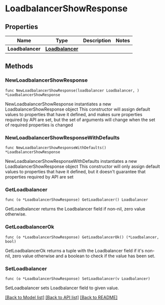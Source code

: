 # LoadbalancerShowResponse

## Properties

Name | Type | Description | Notes
------------ | ------------- | ------------- | -------------
**Loadbalancer** | [**Loadbalancer**](Loadbalancer.md) |  | 

## Methods

### NewLoadbalancerShowResponse

`func NewLoadbalancerShowResponse(loadbalancer Loadbalancer, ) *LoadbalancerShowResponse`

NewLoadbalancerShowResponse instantiates a new LoadbalancerShowResponse object
This constructor will assign default values to properties that have it defined,
and makes sure properties required by API are set, but the set of arguments
will change when the set of required properties is changed

### NewLoadbalancerShowResponseWithDefaults

`func NewLoadbalancerShowResponseWithDefaults() *LoadbalancerShowResponse`

NewLoadbalancerShowResponseWithDefaults instantiates a new LoadbalancerShowResponse object
This constructor will only assign default values to properties that have it defined,
but it doesn't guarantee that properties required by API are set

### GetLoadbalancer

`func (o *LoadbalancerShowResponse) GetLoadbalancer() Loadbalancer`

GetLoadbalancer returns the Loadbalancer field if non-nil, zero value otherwise.

### GetLoadbalancerOk

`func (o *LoadbalancerShowResponse) GetLoadbalancerOk() (*Loadbalancer, bool)`

GetLoadbalancerOk returns a tuple with the Loadbalancer field if it's non-nil, zero value otherwise
and a boolean to check if the value has been set.

### SetLoadbalancer

`func (o *LoadbalancerShowResponse) SetLoadbalancer(v Loadbalancer)`

SetLoadbalancer sets Loadbalancer field to given value.



[[Back to Model list]](../README.md#documentation-for-models) [[Back to API list]](../README.md#documentation-for-api-endpoints) [[Back to README]](../README.md)


